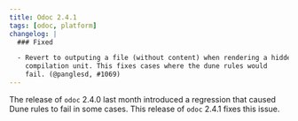 ```yaml
---
title: Odoc 2.4.1
tags: [odoc, platform]
changelog: |
  ### Fixed

  - Revert to outputing a file (without content) when rendering a hidden
    compilation unit. This fixes cases where the dune rules would
    fail. (@panglesd, #1069)
---
```


The release of `odoc` 2.4.0 last month introduced a regression that caused Dune rules to fail in some cases. This release of `odoc` 2.4.1 fixes this issue.
